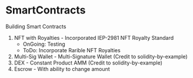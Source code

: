 # SmartContracts

Building Smart Contracts

1) NFT with Royalties - Incorporated IEP-2981 NFT Royalty Standard 
    - OnGoing: Testing 
    - ToDo: Incorporate Rarible NFT Royalties
2) Multi-Sig Wallet - Multi-Signature Wallet (Credit to solidity-by-example)
3) DEX - Constant Product AMM (Credit to solidity-by-example)
4) Escrow - With ability to change amount